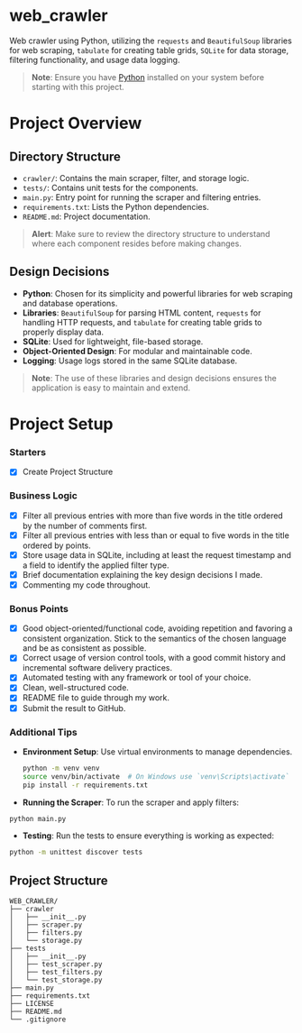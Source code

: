 # web_crawler
Web crawler using Python, utilizing the `requests` and `BeautifulSoup` libraries for web scraping, `tabulate` for creating table grids, `SQLite` for data storage, filtering functionality, and usage data logging.

> **Note**: Ensure you have [Python](https://www.python.org/downloads/) installed on your system before starting with this project.

# Project Overview

## Directory Structure

- `crawler/`: Contains the main scraper, filter, and storage logic.
- `tests/`: Contains unit tests for the components.
- `main.py`: Entry point for running the scraper and filtering entries.
- `requirements.txt`: Lists the Python dependencies.
- `README.md`: Project documentation.

> **Alert**: Make sure to review the directory structure to understand where each component resides before making changes.

## Design Decisions

- **Python**: Chosen for its simplicity and powerful libraries for web scraping and database operations.
- **Libraries**: `BeautifulSoup` for parsing HTML content, `requests` for handling HTTP requests, and `tabulate` for creating table grids to properly display data.
- **SQLite**: Used for lightweight, file-based storage.
- **Object-Oriented Design**: For modular and maintainable code.
- **Logging**: Usage logs stored in the same SQLite database.

> **Note**: The use of these libraries and design decisions ensures the application is easy to maintain and extend.

# Project Setup

### Starters
- [x] Create Project Structure

### Business Logic
- [x] Filter all previous entries with more than five words in the title ordered by the number of comments first.
- [x] Filter all previous entries with less than or equal to five words in the title ordered by points.
- [x] Store usage data in SQLite, including at least the request timestamp and a field to identify the applied filter type.
- [x] Brief documentation explaining the key design decisions I made.
- [x] Commenting my code throughout.

### Bonus Points

- [x] Good object-oriented/functional code, avoiding repetition and favoring a consistent organization. Stick to the semantics of the chosen language and be as consistent as possible.
- [x] Correct usage of version control tools, with a good commit history and incremental software delivery practices.
- [x] Automated testing with any framework or tool of your choice.
- [x] Clean, well-structured code.
- [x] README file to guide through my work.
- [x] Submit the result to GitHub.

### Additional Tips

- **Environment Setup**: Use virtual environments to manage dependencies.
  ```bash
  python -m venv venv
  source venv/bin/activate  # On Windows use `venv\Scripts\activate`
  pip install -r requirements.txt

- **Running the Scraper**: To run the scraper and apply filters:

```bash
python main.py
```

- **Testing**: Run the tests to ensure everything is working as expected:

```bash
python -m unittest discover tests
```

## Project Structure

```plaintext
WEB_CRAWLER/
├── crawler
│   ├── __init__.py
│   ├── scraper.py
│   ├── filters.py
│   └── storage.py
├── tests
│   ├── __init__.py
│   ├── test_scraper.py
│   ├── test_filters.py
│   └── test_storage.py
├── main.py
├── requirements.txt
├── LICENSE
├── README.md
└── .gitignore
```
